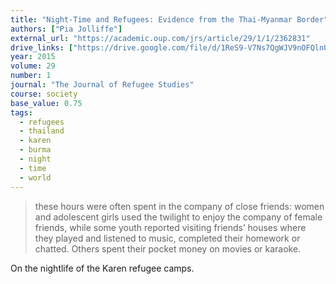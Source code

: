 ```yaml
---
title: "Night-Time and Refugees: Evidence from the Thai-Myanmar Border"
authors: ["Pia Jolliffe"]
external_url: "https://academic.oup.com/jrs/article/29/1/1/2362831"
drive_links: ["https://drive.google.com/file/d/1ReS9-V7Ns7QgWJV9nOFQlnU5xSTE5pKE/view?usp=drivesdk"]
year: 2015
volume: 29
number: 1
journal: "The Journal of Refugee Studies"
course: society
base_value: 0.75
tags:
  - refugees
  - thailand
  - karen
  - burma
  - night
  - time
  - world
---
```


> these hours were often spent in the company of close friends: women and adolescent girls used the twilight to enjoy the company of female friends, while some youth reported visiting friends’ houses where they played and listened to music, completed their homework or chatted. Others spent their pocket money on movies or karaoke.

On the nightlife of the Karen refugee camps.

